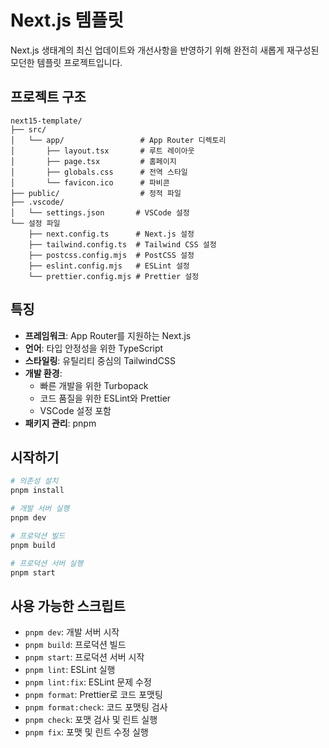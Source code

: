 # Next.js 템플릿

Next.js 생태계의 최신 업데이트와 개선사항을 반영하기 위해 완전히 새롭게 재구성된 모던한 템플릿 프로젝트입니다.

## 프로젝트 구조

```
next15-template/
├── src/
│   └── app/                 # App Router 디렉토리
│       ├── layout.tsx       # 루트 레이아웃
│       ├── page.tsx         # 홈페이지
│       ├── globals.css      # 전역 스타일
│       └── favicon.ico      # 파비콘
├── public/                  # 정적 파일
├── .vscode/
│   └── settings.json       # VSCode 설정
└── 설정 파일
    ├── next.config.ts      # Next.js 설정
    ├── tailwind.config.ts  # Tailwind CSS 설정
    ├── postcss.config.mjs  # PostCSS 설정
    ├── eslint.config.mjs   # ESLint 설정
    └── prettier.config.mjs # Prettier 설정
```

## 특징

- **프레임워크**: App Router를 지원하는 Next.js
- **언어**: 타입 안정성을 위한 TypeScript
- **스타일링**: 유틸리티 중심의 TailwindCSS
- **개발 환경**:
  - 빠른 개발을 위한 Turbopack
  - 코드 품질을 위한 ESLint와 Prettier
  - VSCode 설정 포함
- **패키지 관리**: pnpm

## 시작하기

```bash
# 의존성 설치
pnpm install

# 개발 서버 실행
pnpm dev

# 프로덕션 빌드
pnpm build

# 프로덕션 서버 실행
pnpm start
```

## 사용 가능한 스크립트

- `pnpm dev`: 개발 서버 시작
- `pnpm build`: 프로덕션 빌드
- `pnpm start`: 프로덕션 서버 시작
- `pnpm lint`: ESLint 실행
- `pnpm lint:fix`: ESLint 문제 수정
- `pnpm format`: Prettier로 코드 포맷팅
- `pnpm format:check`: 코드 포맷팅 검사
- `pnpm check`: 포맷 검사 및 린트 실행
- `pnpm fix`: 포맷 및 린트 수정 실행
